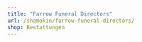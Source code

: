 ```yaml
---
title: "Farrow Funeral Directors"
url: /shamokin/farrow-funeral-directors/
shop: Bestattungen
---
```

